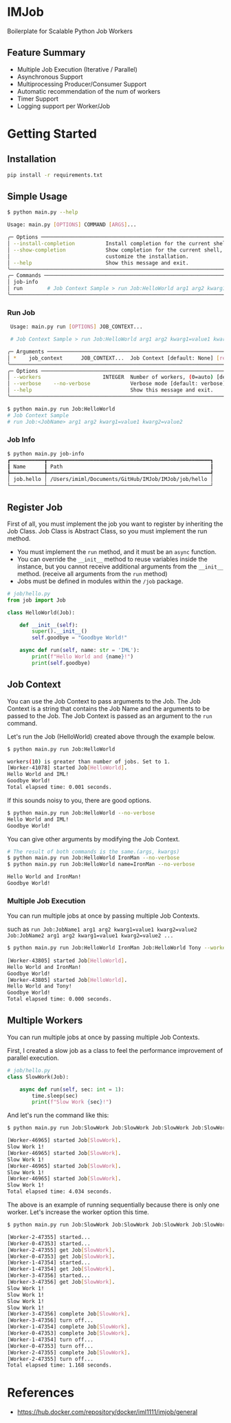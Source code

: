 # IMJob
Boilerplate for Scalable Python Job Workers

## Feature Summary
- Multiple Job Execution (Iterative / Parallel)
- Asynchronous Support
- Multiprocessing Producer/Consumer Support
- Automatic recommendation of the num of workers
- Timer Support
- Logging support per Worker/Job

# Getting Started
## Installation
```bash
pip install -r requirements.txt
```
## Simple Usage
```bash
$ python main.py --help

Usage: main.py [OPTIONS] COMMAND [ARGS]...

╭─ Options ──────────────────────────────────────────────────────────────────────────────────╮
│ --install-completion          Install completion for the current shell.                    │
│ --show-completion             Show completion for the current shell, to copy it or         │
│                               customize the installation.                                  │
│ --help                        Show this message and exit.                                  │
╰────────────────────────────────────────────────────────────────────────────────────────────╯
╭─ Commands ─────────────────────────────────────────────────────────────────────────────────╮
│ job-info                                                                                   │
│ run        # Job Context Sample > run Job:HelloWorld arg1 arg2 kwarg1=value1 kwarg2=value2 │
╰────────────────────────────────────────────────────────────────────────────────────────────╯
```

### Run Job
```bash
 Usage: main.py run [OPTIONS] JOB_CONTEXT...

 # Job Context Sample > run Job:HelloWorld arg1 arg2 kwarg1=value1 kwarg2=value2

╭─ Arguments ────────────────────────────────────────────────────────────────────────────────╮
│ *    job_context      JOB_CONTEXT...  Job Context [default: None] [required]               │
╰────────────────────────────────────────────────────────────────────────────────────────────╯
╭─ Options ──────────────────────────────────────────────────────────────────────────────────╮
│ --workers                    INTEGER  Number of workers, (0=auto) [default: 0]             │
│ --verbose    --no-verbose             Verbose mode [default: verbose]                      │
│ --help                                Show this message and exit.                          │
╰────────────────────────────────────────────────────────────────────────────────────────────╯

$ python main.py run Job:HelloWorld
# Job Context Sample 
# run Job:<JobName> arg1 arg2 kwarg1=value1 kwarg2=value2
```
### Job Info
```bash
$ python main.py job-info
┏━━━━━━━━━━━┳━━━━━━━━━━━━━━━━━━━━━━━━━━━━━━━━━━━━━━━━━━━━━━━━━━━━━┓
┃ Name      ┃ Path                                                ┃
┡━━━━━━━━━━━╇━━━━━━━━━━━━━━━━━━━━━━━━━━━━━━━━━━━━━━━━━━━━━━━━━━━━━┩
│ job.hello │ /Users/imiml/Documents/GitHub/IMJob/IMJob/job/hello │
└───────────┴─────────────────────────────────────────────────────┘
```

## Register Job
First of all, you must implement the job you want to register by inheriting the Job Class. Job Class is Abstract Class, so you must implement the run method.

- You must implement the `run` method, and it must be an `async` function.
- You can override the `__init__` method to reuse variables inside the instance, but you cannot receive additional arguments from the `__init__` method. (receive all arguments from the `run` method)
- Jobs must be defined in modules within the `/job` package.
```python
# job/hello.py
from job import Job

class HelloWorld(Job):

    def __init__(self):
        super().__init__()
        self.goodbye = "Goodbye World!"

    async def run(self, name: str = 'IML'):
        print(f"Hello World and {name}!")
        print(self.goodbye)
```

## Job Context
You can use the Job Context to pass arguments to the Job. The Job Context is a string that contains the Job Name and the arguments to be passed to the Job. The Job Context is passed as an argument to the `run` command.

Let's run the Job (HelloWorld) created above through the example below.

```bash
$ python main.py run Job:HelloWorld

workers(10) is greater than number of jobs. Set to 1.
[Worker-41078] started Job[HelloWorld].
Hello World and IML!
Goodbye World!
Total elapsed time: 0.001 seconds.
```
If this sounds noisy to you, there are good options.
```bash
$ python main.py run Job:HelloWorld --no-verbose
Hello World and IML!
Goodbye World!
```
You can give other arguments by modifying the Job Context.
```bash
# The result of both commands is the same.(args, kwargs)
$ python main.py run Job:HelloWorld IronMan --no-verbose
$ python main.py run Job:HelloWorld name=IronMan --no-verbose

Hello World and IronMan!
Goodbye World!
```
### Multiple Job Execution
You can run multiple jobs at once by passing multiple Job Contexts.

such as
`run Job:JobName1 arg1 arg2 kwarg1=value1 kwarg2=value2 Job:JobName2 arg1 arg2 kwarg1=value1 kwarg2=value2 ...`
```bash
$ python main.py run Job:HelloWorld IronMan Job:HelloWorld Tony --workers 1
 
[Worker-43805] started Job[HelloWorld].
Hello World and IronMan!
Goodbye World!
[Worker-43805] started Job[HelloWorld].
Hello World and Tony!
Goodbye World!
Total elapsed time: 0.000 seconds.
```

## Multiple Workers
You can run multiple jobs at once by passing multiple Job Contexts.

First, I created a slow job as a class to feel the performance improvement of parallel execution.

```python
# job/hello.py
class SlowWork(Job):

    async def run(self, sec: int = 1):
        time.sleep(sec)
        print(f"Slow Work {sec}!")
```
And let's run the command like this:
```bash
$ python main.py run Job:SlowWork Job:SlowWork Job:SlowWork Job:SlowWork --workers 1

[Worker-46965] started Job[SlowWork].
Slow Work 1!
[Worker-46965] started Job[SlowWork].
Slow Work 1!
[Worker-46965] started Job[SlowWork].
Slow Work 1!
[Worker-46965] started Job[SlowWork].
Slow Work 1!
Total elapsed time: 4.034 seconds.
```
The above is an example of running sequentially because there is only one worker. Let's increase the worker option this time.
```bash
$ python main.py run Job:SlowWork Job:SlowWork Job:SlowWork Job:SlowWork --workers 4

[Worker-2-47355] started...
[Worker-0-47353] started...
[Worker-2-47355] get Job[SlowWork].
[Worker-0-47353] get Job[SlowWork].
[Worker-1-47354] started...
[Worker-1-47354] get Job[SlowWork].
[Worker-3-47356] started...
[Worker-3-47356] get Job[SlowWork].
Slow Work 1!
Slow Work 1!
Slow Work 1!
Slow Work 1!
[Worker-3-47356] complete Job[SlowWork].
[Worker-3-47356] turn off...
[Worker-1-47354] complete Job[SlowWork].
[Worker-0-47353] complete Job[SlowWork].
[Worker-1-47354] turn off...
[Worker-0-47353] turn off...
[Worker-2-47355] complete Job[SlowWork].
[Worker-2-47355] turn off...
Total elapsed time: 1.168 seconds.
```

# References
- https://hub.docker.com/repository/docker/iml1111/imjob/general
